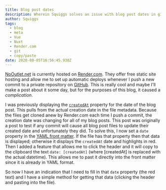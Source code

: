 ```yaml
---
title: Blog post dates
description: Wherein Squiggs solves an issue with blog post dates in git-triggered static site deployment.
author: Squiggs
tags:
  - blog
  - meta
  - Vue
  - Nuxt
  - Render.com
  - git
  - copy/paste
date: 2020-08-05T16:56:45.930Z
---
```


[NoOutlet.net](https://nooutlet.net) is currently hosted on [Render.com](https://render.com). They offer free static site hosting and allow me to set up automatic deploys whenever I push a new commit to a private repository on [GitHub](https://github.com). This is really cool and maybe I'll make a post about it some day, but for the purposes of this blog, it caused a _complication_.

I was previously displaying the [`createdAt`](https://content.nuxtjs.org/writing) property for the date of the blog post. This pulls from the actual creation date in the file metadata. Because the files get cloned anew by Render.com each time I push a commit, the creation date was changing for all of my blog posts. This post was originally a post to test if any commit will cause all blog post files to update their created date and unfortunately they did. To solve this, I now set a `date` property in the [YAML front matter](https://content.nuxtjs.org/writing#front-matter). If the file has that property then that data is displayed; otherwise it displays the `createdAt` date and highlights in red. Then I added a feature that allows me to click the header and it will copy to the clipboard the text `date: [createdAt]` (where [createdAt] is replaced with the actual datetime). This allows me to past it directly into the front matter since it is already in YAML format.

So now I have an indication that I need to fill in that `date` property (the red text) and I have a simple method for getting that data (clicking the header and pasting into the file).
